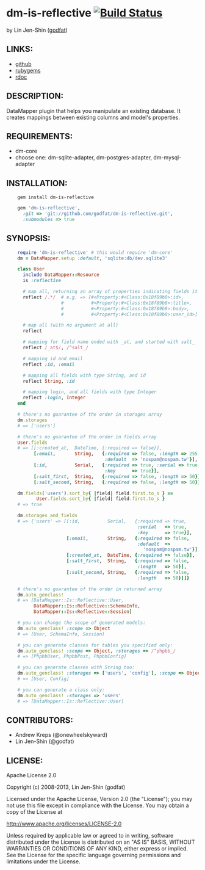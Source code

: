 # dm-is-reflective [![Build Status](https://secure.travis-ci.org/godfat/dm-is-reflective.png?branch=master)](http://travis-ci.org/godfat/dm-is-reflective)

by Lin Jen-Shin ([godfat](http://godfat.org))

## LINKS:

* [github](https://github.com/godfat/dm-is-reflective)
* [rubygems](https://rubygems.org/gems/dm-is-reflective)
* [rdoc](http://rdoc.info/github/godfat/dm-is-reflective)

## DESCRIPTION:

DataMapper plugin that helps you manipulate an existing database.
It creates mappings between existing columns and model's properties.

## REQUIREMENTS:

* dm-core
* choose one: dm-sqlite-adapter, dm-postgres-adapter, dm-mysql-adapter

## INSTALLATION:

``` shell
    gem install dm-is-reflective
```

``` ruby
    gem 'dm-is-reflective',
      :git => 'git://github.com/godfat/dm-is-reflective.git',
      :submodules => true
```

## SYNOPSIS:

``` ruby
    require 'dm-is-reflective' # this would require 'dm-core'
    dm = DataMapper.setup :default, 'sqlite:db/dev.sqlite3'

    class User
      include DataMapper::Resource
      is :reflective

      # map all, returning an array of properties indicating fields it mapped
      reflect /.*/  # e.g. => [#<Property:#<Class:0x18f89b8>:id>,
                    #          #<Property:#<Class:0x18f89b8>:title>,
                    #          #<Property:#<Class:0x18f89b8>:body>,
                    #          #<Property:#<Class:0x18f89b8>:user_id>]

      # map all (with no argument at all)
      reflect

      # mapping for field name ended with _at, and started with salt_
      reflect /_at$/, /^salt_/

      # mapping id and email
      reflect :id, :email

      # mapping all fields with type String, and id
      reflect String, :id

      # mapping login, and all fields with type Integer
      reflect :login, Integer
    end

    # there's no guarantee of the order in storages array
    dm.storages
    # => ['users']

    # there's no guarantee of the order in fields array
    User.fields
    # => [[:created_at,  DateTime, {:required => false}],
          [:email,       String,   {:required => false, :length => 255,
                                    :default  => 'nospam@nospam.tw'}],
          [:id,          Serial,   {:required => true, :serial => true,
                                    :key      => true}],
          [:salt_first,  String,   {:required => false, :length => 50}],
          [:salt_second, String,   {:required => false, :length => 50}]]

    dm.fields('users').sort_by{ |field| field.first.to_s } ==
           User.fields.sort_by{ |field| field.first.to_s }
    # => true

    dm.storages_and_fields
    # => {'users' => [[:id,          Serial,   {:required => true,
                                                :serial   => true,
                                                :key      => true}],
                      [:email,       String,   {:required => false,
                                                :default  =>
                                                  'nospam@nospam.tw'}],
                      [:created_at,  DateTime, {:required => false}],
                      [:salt_first,  String,   {:required => false,
                                                :length   => 50}],
                      [:salt_second, String,   {:required => false,
                                                :length   => 50}]]}

    # there's no guarantee of the order in returned array
    dm.auto_genclass!
    # => [DataMapper::Is::Reflective::User,
          DataMapper::Is::Reflective::SchemaInfo,
          DataMapper::Is::Reflective::Session]

    # you can change the scope of generated models:
    dm.auto_genclass! :scope => Object
    # => [User, SchemaInfo, Session]

    # you can generate classes for tables you specified only:
    dm.auto_genclass! :scope => Object, :storages => /^phpbb_/
    # => [PhpbbUser, PhpbbPost, PhpbbConfig]

    # you can generate classes with String too:
    dm.auto_genclass! :storages => ['users', 'config'], :scope => Object
    # => [User, Config]

    # you can generate a class only:
    dm.auto_genclass! :storages => 'users'
    # => [DataMapper::Is::Reflective::User]
```

## CONTRIBUTORS:

* Andrew Kreps (@onewheelskyward)
* Lin Jen-Shin (@godfat)

## LICENSE:

Apache License 2.0

Copyright (c) 2008-2013, Lin Jen-Shin (godfat)

Licensed under the Apache License, Version 2.0 (the "License");
you may not use this file except in compliance with the License.
You may obtain a copy of the License at

   http://www.apache.org/licenses/LICENSE-2.0

Unless required by applicable law or agreed to in writing, software
distributed under the License is distributed on an "AS IS" BASIS,
WITHOUT WARRANTIES OR CONDITIONS OF ANY KIND, either express or implied.
See the License for the specific language governing permissions and
limitations under the License.
